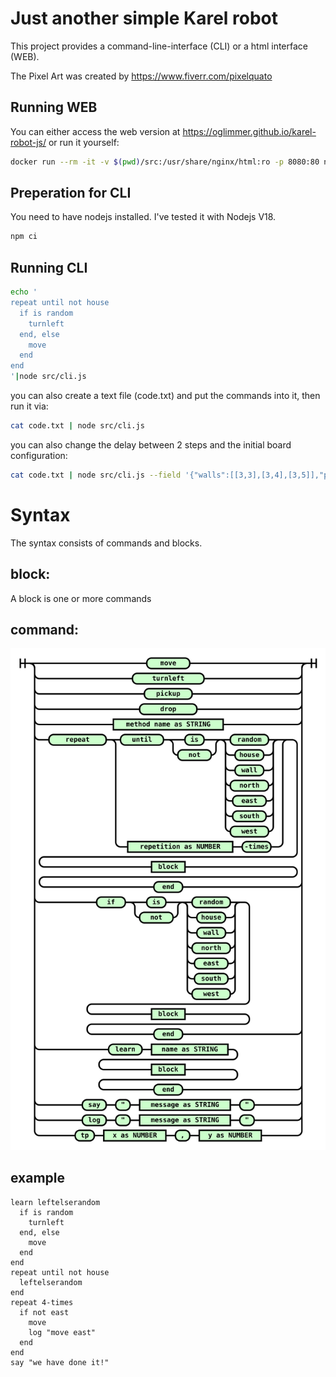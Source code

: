# Just another simple Karel robot

This project provides a command-line-interface (CLI) or a html interface (WEB).

The Pixel Art was created by https://www.fiverr.com/pixelquato

## Running WEB

You can either access the web version at https://oglimmer.github.io/karel-robot-js/ or run it yourself:

```bash
docker run --rm -it -v $(pwd)/src:/usr/share/nginx/html:ro -p 8080:80 nginx
```


## Preperation for CLI

You need to have nodejs installed. I've tested it with Nodejs V18.

```bash
npm ci
```

## Running CLI

```bash
echo '
repeat until not house
  if is random
    turnleft
  end, else
    move
  end
end
'|node src/cli.js
```

you can also create a text file (code.txt) and put the commands into it, then run it via:

```bash
cat code.txt | node src/cli.js
```

you can also change the delay between 2 steps and the initial board configuration:

```bash
cat code.txt | node src/cli.js --field '{"walls":[[3,3],[3,4],[3,5]],"packages":[[7,7,2]],"home":[9,9],"meeple":[9,0]}' --d 100
```

# Syntax

The syntax consists of commands and blocks.

## block:

A block is one or more commands

## command:

![command](docs/command.svg)


## example

```
learn leftelserandom
  if is random
    turnleft
  end, else
    move
  end
end
repeat until not house
  leftelserandom
end
repeat 4-times
  if not east
    move
    log "move east"
  end
end
say "we have done it!"
```
